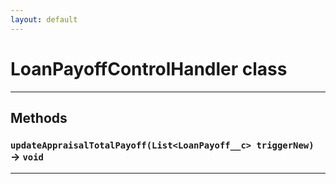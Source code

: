 ```yaml
---
layout: default
---
```

# LoanPayoffControlHandler class
---
## Methods
### `updateAppraisalTotalPayoff(List<LoanPayoff__c> triggerNew)` → `void`
---
